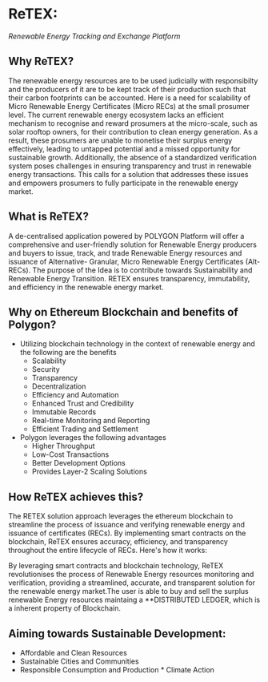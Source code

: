 # ReTEX:
*Renewable Energy Tracking and Exchange Platform*
## Why ReTEX?
The renewable energy resources are to be used judicially with responsibilty and the producers of it are to be kept track of their production such that their carbon footprints can be accounted.
Here is a need for scalability of Micro Renewable Energy Certificates (Micro RECs) at the small prosumer level. The current renewable energy ecosystem lacks an efficient mechanism to recognise and reward prosumers at the micro-scale, such as solar rooftop owners, for their contribution to clean energy generation. As a result, these prosumers are unable to monetise their surplus energy effectively, leading to untapped potential and a missed opportunity for sustainable growth. Additionally, the absence of a standardized verification system poses challenges in ensuring transparency and trust in renewable energy transactions. This calls for a solution that addresses these issues and empowers prosumers to fully participate in the renewable energy market.

## What is ReTEX?
A de-centralised application powered by POLYGON Platform will offer a comprehensive and user-friendly solution for Renewable Energy producers and buyers to issue, track, and trade Renewable Energy resources and issuance of Alternative- Granular, Micro Renewable Energy Certificates (Alt-RECs). The purpose of the Idea is to contribute towards Sustainability and Renewable Energy Transition. RETEX ensures transparency, immutability, and efficiency in the renewable energy market.

## Why on Ethereum Blockchain and benefits of Polygon?
* Utilizing blockchain technology in the context of renewable energy and the following are the benefits
  * Scalability
  * Security
  * Transparency
  * Decentralization
  * Efficiency and Automation
  * Enhanced Trust and Credibility
  * Immutable Records
  * Real-time Monitoring and Reporting
  * Efficient Trading and Settlement
* Polygon leverages the following advantages
  * Higher Throughput
  * Low-Cost Transactions
  * Better Development Options
  * Provides Layer-2 Scaling Solutions

## How ReTEX achieves this?
The RETEX solution approach leverages the ethereum blockchain to streamline the process of issuance and verifying renewable energy and issuance of certificates (RECs). By implementing smart contracts on the blockchain, ReTEX ensures accuracy, efficiency, and transparency throughout the entire lifecycle of RECs. Here's how it works:

By leveraging smart contracts and blockchain technology, ReTEX revolutionises the process of Renewable Energy resources monitoring and verification, providing a streamlined, accurate, and transparent solution for the renewable energy market.The user is able to buy and sell the surplus renewable Energy resources maintaing a **DISTRIBUTED LEDGER, which is a inherent property of Blockchain.

## Aiming towards Sustainable Development:
* Affordable and Clean Resources
* Sustainable Cities and Communities
* Responsible Consumption and Production
* Climate Action